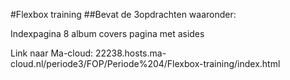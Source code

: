 #Flexbox training
##Bevat de 3opdrachten waaronder:

Indexpagina
8 album covers
pagina met asides


Link naar Ma-cloud:
22238.hosts.ma-cloud.nl/periode3/FOP/Periode%204/Flexbox-training/index.html